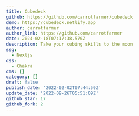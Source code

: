 ```yaml
---
title: Cubedeck
github: https://github.com/carrotfarmer/cubedeck
demo: https://cubedeck.netlify.app
author: carrotfarmer
author_link: https://github.com/carrotfarmer
date: 2024-02-18T07:17:38.570Z
description: Take your cubing skills to the moon
ssg:
  - Nextjs
css:
  - Chakra
cms: []
category: []
draft: false
publish_date: '2022-02-02T07:44:50Z'
update_date: '2022-09-26T05:51:09Z'
github_star: 17
github_fork: 2
---
```

